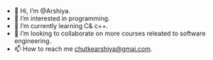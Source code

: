 - 👋 Hi, I’m @Arshiya.
- 👀 I’m interested in programming.
- 🌱 I’m currently learning C& c++.
- 💞️ I’m looking to collaborate on more courses releated to software engineering.
- 📫 How to reach me chutkearshiya@gmai.com.

<!---
Arshiya692/Arshiya692 is a ✨ special ✨ repository because its `README.md` (this file) appears on your GitHub profile.
You can click the Preview link to take a look at your changes.
--->

